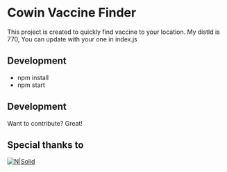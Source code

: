 # Cowin Vaccine Finder

This project is created to quickly find vaccine to your location. My distId is 770, You can update with your one in index.js

## Development

- npm install
- npm start

## Development

Want to contribute? Great!


## Special thanks to
[![N|Solid](https://img1.digitallocker.gov.in/ndh/smart/images/logo_1.png)](https://apisetu.gov.in/public/marketplace/api/cowin#/)
